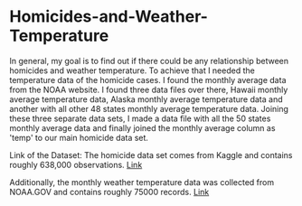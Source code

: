 # Homicides-and-Weather-Temperature
In general, my goal is to find out if there could be any relationship between homicides and weather temperature. 
To achieve that I needed the temperature data of the homicide cases. I found the monthly average data from the NOAA website. 
I found three data files over there, Hawaii monthly average temperature data, Alaska monthly average temperature data and another with all other 48 states monthly average temperature data. Joining these three separate data sets, I made a data file with all the 50 states monthly average data and finally joined the monthly average column as 'temp' to our main homicide data set.

Link of the Dataset:
The homicide data set comes from Kaggle and contains roughly 638,000 observations.
[Link](https://www.kaggle.com/murderaccountability/homicide-reports)

Additionally, the monthly weather temperature data was collected from NOAA.GOV and contains roughly 75000 records.
[Link](https://www.ncdc.noaa.gov/cag/statewide/mapping) 


